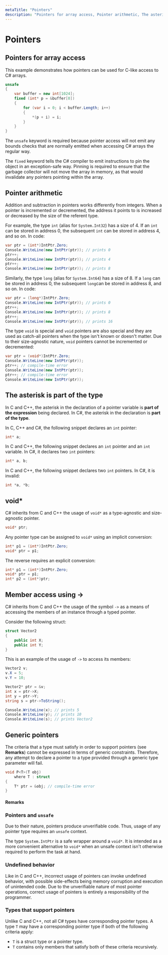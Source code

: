 ```yaml
---
metaTitle: "Pointers"
description: "Pointers for array access, Pointer arithmetic, The asterisk is part of the type, void*, Member access using ->, Generic pointers"
---
```


# Pointers



## Pointers for array access


This example demonstrates how pointers can be used for C-like access to C# arrays.

```cs
unsafe
{
    var buffer = new int[1024];
    fixed (int* p = &buffer[0])
    {
        for (var i = 0; i < buffer.Length; i++)
        {
            *(p + i) = i;
        }
    }
}

```

The `unsafe` keyword is required because pointer access will not emit any bounds checks that are normally emitted when accessing C# arrays the regular way.

The `fixed` keyword tells the C# compiler to emit instructions to pin the object in an exception-safe way. Pinning is required to ensure that the garbage collector will not move the array in memory, as that would invalidate any pointers pointing within the array.



## Pointer arithmetic


Addition and subtraction in pointers works differently from integers. When a pointer is incremented or decremented, the address it points to is increased or decreased by the size of the referent type.

For example, the type `int` (alias for `System.Int32`) has a size of 4. If an `int` can be stored in address 0, the subsequent `int` can be stored in address 4, and so on. In code:

```cs
var ptr = (int*)IntPtr.Zero;
Console.WriteLine(new IntPtr(ptr)); // prints 0
ptr++;
Console.WriteLine(new IntPtr(ptr)); // prints 4
ptr++;
Console.WriteLine(new IntPtr(ptr)); // prints 8

```

Similarly, the type `long` (alias for `System.Int64`) has a size of 8. If a `long` can be stored in address 0, the subsequent `long`can be stored in address 8, and so on. In code:

```cs
var ptr = (long*)IntPtr.Zero;
Console.WriteLine(new IntPtr(ptr)); // prints 0
ptr++;
Console.WriteLine(new IntPtr(ptr)); // prints 8
ptr++;
Console.WriteLine(new IntPtr(ptr)); // prints 16

```

The type `void` is special and `void` pointers are also special and they are used as catch-all pointers when the type isn't known or doesn't matter. Due to their size-agnostic nature, `void` pointers cannot be incremented or decremented:

```cs
var ptr = (void*)IntPtr.Zero;
Console.WriteLine(new IntPtr(ptr));
ptr++; // compile-time error
Console.WriteLine(new IntPtr(ptr));
ptr++; // compile-time error
Console.WriteLine(new IntPtr(ptr));

```



## The asterisk is part of the type


In C and C++, the asterisk in the declaration of a pointer variable is **part of the expression** being declared. In C#, the asterisk in the declaration is **part of the type**.

In C, C++ and C#, the following snippet declares an `int` pointer:

```cs
int* a;

```

In C and C++, the following snippet declares an `int` pointer and an `int` variable. In C#, it declares two `int` pointers:

```cs
int* a, b; 

```

In C and C++, the following snippet declares two `int` pointers. In C#, it is invalid:

```cs
int *a, *b;

```



## void*


C# inherits from C and C++ the usage of `void*` as a type-agnostic and size-agnostic pointer.

```cs
void* ptr;

```

Any pointer type can be assigned to `void*` using an implicit conversion:

```cs
int* p1 = (int*)IntPtr.Zero;
void* ptr = p1;

```

The reverse requires an explicit conversion:

```cs
int* p1 = (int*)IntPtr.Zero;
void* ptr = p1;
int* p2 = (int*)ptr;

```



## Member access using ->


C# inherits from C and C++ the usage of the symbol `->` as a means of accessing the members of an instance through a typed pointer.

Consider the following struct:

```cs
struct Vector2
{
    public int X;
    public int Y;
}

```

This is an example of the usage of `->` to access its members:

```cs
Vector2 v;
v.X = 5;
v.Y = 10;

Vector2* ptr = &v;
int x = ptr->X;
int y = ptr->Y;
string s = ptr->ToString();

Console.WriteLine(x); // prints 5
Console.WriteLine(y); // prints 10
Console.WriteLine(s); // prints Vector2

```



## Generic pointers


The criteria that a type must satisfy in order to support pointers (see **Remarks**) cannot be expressed in terms of generic constraints. Therefore, any attempt to declare a pointer to a type provided through a generic type parameter will fail.

```cs
void P<T>(T obj) 
    where T : struct
{
    T* ptr = &obj; // compile-time error
}

```



#### Remarks


### Pointers and `unsafe`

Due to their nature, pointers produce unverifiable code. Thus, usage of any pointer type requires an `unsafe` context.

The type `System.IntPtr` is a safe wrapper around a `void*`. It is intended as a more convenient alternative to `void*` when an unsafe context isn't otherwise required to perform the task at hand.

### Undefined behavior

Like in C and C++, incorrect usage of pointers can invoke undefined behavior, with possible side-effects being memory corruption and execution of unintended code. Due to the unverifiable nature of most pointer operations, correct usage of pointers is entirely a responsibility of the programmer.

### Types that support pointers

Unlike C and C++, not all C# types have corresponding pointer types. A type `T` may have a corresponding pointer type if both of the following criteria apply:

- `T` is a struct type or a pointer type.
- `T` contains only members that satisfy both of these criteria recursively.

